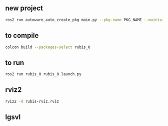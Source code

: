 ## new project

```bash
ros2 run autoware_auto_create_pkg main.py --pkg-name PKG_NAME --maintainer MAINTAINER --email EMAIL --description DESCRIPTION
```

## to compile

```bash
colcon build --packages-select rubis_0
```

## to run

```bash
ros2 run rubis_0 rubis_0.launch.py
```

## rviz2

```bash
rviz2 -d rubis-rviz.rviz
```

## lgsvl
